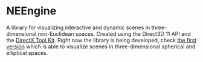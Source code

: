 # NEEngine
A library for visualizing interactive and dynamic scenes in three-dimensional non-Euclidean spaces. Created using the Direct3D 11 API and the [DirectX Tool Kit](https://github.com/microsoft/DirectXTK).
Right now the library is being developed, check [the first version](https://github.com/dmigranov/SphEll3D) which is able to visualize scenes in three-dimensional spherical and elliptical spaces. 
